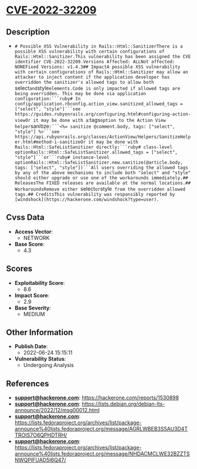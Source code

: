 
# [CVE-2022-32209](https://hackerone.com/reports/1530898)

## Description

- `# Possible XSS Vulnerability in Rails::Html::SanitizerThere is a possible XSS vulnerability with certain configurations of Rails::Html::Sanitizer.This vulnerability has been assigned the CVE identifier CVE-2022-32209.Versions Affected: ALLNot affected: NONEFixed Versions: v1.4.3## ImpactA possible XSS vulnerability with certain configurations of Rails::Html::Sanitizer may allow an attacker to inject content if the application developer has overridden the sanitizer's allowed tags to allow both `select` and `style` elements.Code is only impacted if allowed tags are being overridden. This may be done via application configuration:```ruby# In config/application.rbconfig.action_view.sanitized_allowed_tags = ["select", "style"]```see https://guides.rubyonrails.org/configuring.html#configuring-action-viewOr it may be done with a `:tags` option to the Action View helper `sanitize`:```<%= sanitize @comment.body, tags: ["select", "style"] %>```see https://api.rubyonrails.org/classes/ActionView/Helpers/SanitizeHelper.html#method-i-sanitizeOr it may be done with Rails::Html::SafeListSanitizer directly:```ruby# class-level optionRails::Html::SafeListSanitizer.allowed_tags = ["select", "style"]```or```ruby# instance-level optionRails::Html::SafeListSanitizer.new.sanitize(@article.body, tags: ["select", "style"])```All users overriding the allowed tags by any of the above mechanisms to include both "select" and "style" should either upgrade or use one of the workarounds immediately.## ReleasesThe FIXED releases are available at the normal locations.## WorkaroundsRemove either `select` or `style` from the overridden allowed tags.## CreditsThis vulnerability was responsibly reported by [windshock](https://hackerone.com/windshock?type=user).`

## Cvss Data

- **Access Vector**:
  - NETWORK
- **Base Score**:
  - 4.3

## Scores

- **Exploitability Score**:
  - 8.6
- **Impact Score**:
  - 2.9
- **Base Severity**:
  - MEDIUM

## Other Information

- **Publish Date**:
  - 2022-06-24 15:15:11
- **Vulnerability Status**:
  - Undergoing Analysis

## References

- **support@hackerone.com**: https://hackerone.com/reports/1530898
- **support@hackerone.com**: https://lists.debian.org/debian-lts-announce/2022/12/msg00012.html
- **support@hackerone.com**: https://lists.fedoraproject.org/archives/list/package-announce%40lists.fedoraproject.org/message/AGRLWBEB3S5AU3D4TTROIS7O6QPHDTRH/
- **support@hackerone.com**: https://lists.fedoraproject.org/archives/list/package-announce%40lists.fedoraproject.org/message/NHDACMCLWE32BZZTSNWQPIFUAD5I6Q47/
